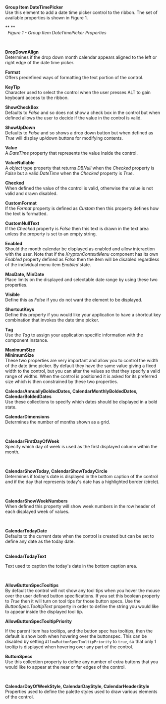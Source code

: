 **Group Item DateTimePicker**  
Use this element to add a date time picker control to the ribbon. The set of
available properties is shown in Figure 1.

** **  
  *Figure 1 - Group Item DateTimePicker Properties*

 

  
**DropDownAlign**  
Determines if the drop down month calendar appears aligned to the left or right
edge of the date time picker.  
  
**Format**  
Offers predefined ways of formatting the text portion of the control.  
  
**KeyTip**  
Character used to select the control when the user presses ALT to gain keyboard
access to the ribbon.  
  
**ShowCheckBox**  
Defaults to *False* and so does not show a check box in the control but when
defined allows the user to decide if the value in the control is valid.  
  
**ShowUpDown**  
Defaults to *False* and so shows a drop down button but when defined as *True*
will display up/down buttons for modifying contents.  
  
**Value**  
A *DateTime* property that represents the value inside the control.  
  
**ValueNullable**  
A *object* type property that returns *DBNull* when the *Checked* property is
*False* but a valid *DateTime* when the *Checked* property is *True*.  
  
**Checked**  
When defined the value of the control is valid, otherwise the value is not valid
and drawn disabled.  
  
**CustomFormat**  
If the *Format* property is defined as *Custom* then this property defines how
the text is formatted.  
  
**CustomNullText**  
If the *Checked* property is *False* then this text is drawn in the text area
unless the property is set to an empty string.  
  
**Enabled**  
Should the month calendar be displayed as enabled and allow interaction with the
user. Note that if the *KryptonContextMenu* component has its own *Enabled*
property defined as *False* then the item will be disabled regardless of the
individual menu item *Enabled* state.  
  
**MaxDate, MinDate**  
Place limits on the displayed and selectable date range by using these two
properties.  
  
**Visible**  
Define this as *False* if you do not want the element to be displayed.  
  
**ShortcutKeys**  
Define this property if you would like your application to have a shortcut key
combination that invokes the date time picker.  
  
**Tag**  
Use the *Tag* to assign your application specific information with the component
instance.  
  
**MaximumSize**  
**MinimumSize**  
These two properties are very important and allow you to control the width of
the date time picker. By default they have the same value giving a fixed width
to the control, but you can alter the values so that they specify a valid range
of widths. When the control is positioned it is asked for its preferred size
which is then constrained by these two properties.

**CalendarAnnuallyBoldedDates, CalendarMonthlyBoldedDates, CalendarBoldedDates**  
Use these collections to specify which dates should be displayed in a bold
state.  
  
**CalendarDimensions**  
Determines the number of months shown as a grid.

 

**CalendarFirstDayOfWeek**  
Specify which day of week is used as the first displayed column within the
month.

 

**CalendarShowToday, CalendarShowTodayCircle**  
Determines if today's date is displayed in the bottom caption of the control and
if the day that represents today's date has a highlighted border (circle).

 

**CalendarShowWeekNumbers**  
When defined this property will show week numbers in the row header of each
displayed week of values.

 

**CalendarTodayDate**  
Defaults to the current date when the control is created but can be set to
define any date as the today date.  
 

**CalendarTodayText**

Text used to caption the today's date in the bottom caption area.

 

**AllowButtonSpecTooltips**  
By default the control will not show any tool tips when you hover the mouse over
the user defined button specifications. If you set this boolean property to
*True* then it will turn on tool tips for those button specs. Use the
*ButtonSpec.TooltipText* property in order to define the string you would like
to appear inside the displayed tool tip.  

**AllowButtonSpecTooltipPriority**

If the parent Item has tooltips, and the button spec has tooltips, then
the default is show both when hovering over the buttonspec. This can be disabled 
by setting `AllowButtonSpecTooltipPriority` to `true`, so that only 1 tooltip is
displayed when hovering over any part of the control.
  
**ButtonSpecs**  
Use this collection property to define any number of extra buttons that you
would like to appear at the near or far edges of the control.

 

**CalendarDayOfWeekStyle, CalendarDayStyle, CalendarHeaderStyle**  
Properties used to define the palette styles used to draw various elements of
the control.  

